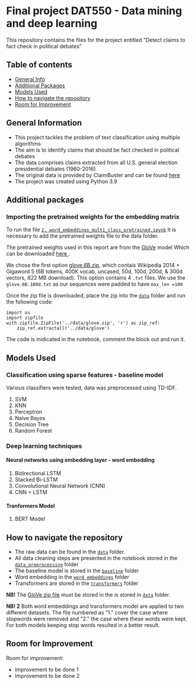 # Final project DAT550 - Data mining and deep learning 

This repository contains the files for the project entitled "Detect claims to fact check in political debates"

## Table of contents


* [General Info](#general-information)
* [Additional Packages](#additional-packages)
* [Models Used](#models-used)
* [How to navigate the repository](#how-to-navigate-the-repository)
* [Room for Improvement](#room-for-improvement)



## General Information
- This project tackles the problem of text classification using multiple algorithms
- The aim is to identify claims that should be fact checked in political debates
- The data comprises claims extracted from all U.S. general election presidential debates (1960-2016)
- The original data is provided by ClaimBuster and can be found [here](https://zenodo.org/record/3609356)
- The project was created using Python 3.9


## Additional packages

### Importing the pretrained weights for the embedding matrix

To run the file [`2. word_embeddings_multi_class_pretrained.ipynb`](https://github.com/ata-bruna/dat550/blob/main/word%20embeddings/2.%20word_embeddings_multi_class_pretrained.ipynb) it is necessary to add the pretrained weights file to the data folder.

The pretrained weights used in this report are from the [GloVe](https://nlp.stanford.edu/projects/glove/) model Which can be downloaded [here ](https://nlp.stanford.edu/data/glove.6B.zip).

We chose the first option [glove.6B.zip](https://nlp.stanford.edu/data/glove.6B.zip), which contais Wikipedia 2014 + Gigaword 5 (6B tokens, 400K vocab, uncased, 50d, 100d, 200d, & 300d vectors, 822 MB download). This option contains 4 `.txt` files. We use the `glove.6B.100d.txt` as our sequences were padded to have `max_len =100`

Once the zip file is downloaded, place the zip into the [`data`](https://github.com/ata-bruna/dat550/tree/main/data) folder and run the following code:

```
import os
import zipfile
with zipfile.ZipFile('../data/glove.zip', 'r') as zip_ref:
    zip_ref.extractall('../data/glove')
```
The code is inidicated in the notebook, comment the block out and run it.


## Models Used

### Classification using sparse features - baseline model
Various classifiers were tested, data was preprocessed using TD-IDF.

1. SVM
2. KNN
3. Perceptron
4. Naive Bayes
5. Decision Tree 
5. Random Forest


### Deep learning techniques

#### Neural networks using embedding layer - word embedding
1. Bidirectional LSTM
2. Stacked Bi-LSTM
3. Convolutional Neural Network (CNN)
4. CNN + LSTM

#### Tranformers Model
1. BERT Model


## How to navigate the repository

- The raw data can be found in the [`data`](https://github.com/ata-bruna/dat550/tree/main/data) folder. 
- All data cleaning steps are presented in the notebook stored in the [`data_preprocessing`](https://github.com/ata-bruna/dat550/tree/main/data_preprocessing) folder
- The baseline model is stored in the [`baseline`](https://github.com/ata-bruna/dat550/tree/main/baseline) folder
- Word embedding in the [`word embeddings`](https://github.com/ata-bruna/dat550/tree/main/word%20embeddings) folder 
- Transformers are stored in the [`transformers`](https://github.com/ata-bruna/dat550/tree/main/transformers) folder

**NB!** The [GloVe zip file](https://nlp.stanford.edu/data/glove.6B.zip) must be stored in the is stored in [`data`](https://github.com/ata-bruna/dat550/tree/main/data) folder.

**NB! 2** Both word embeddings and transformers model are applied to two different datasets. The file numbered as "1." cover the case where stopwords were removed and "2." the case where these words were kept. For both models keeping stop words resulted in a better result.


## Room for Improvement

Room for improvement:
- Improvement to be done 1
- Improvement to be done 2




